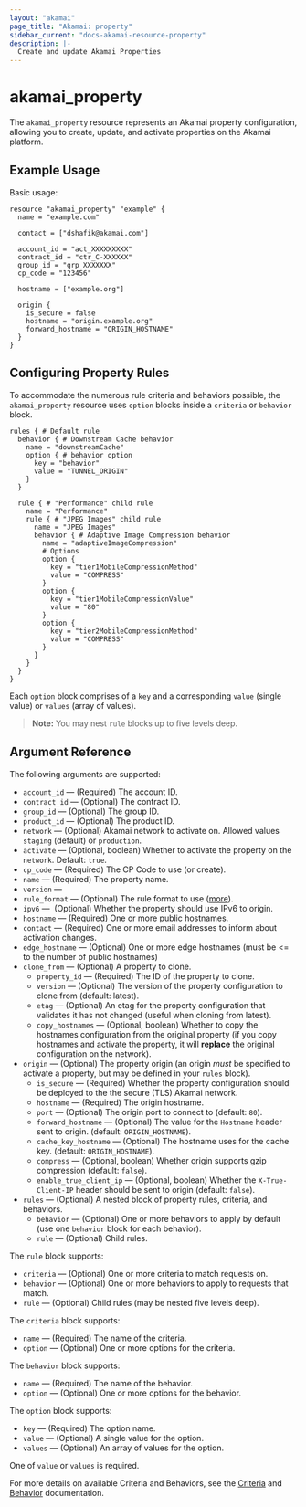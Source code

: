 ```yaml
---
layout: "akamai"
page_title: "Akamai: property"
sidebar_current: "docs-akamai-resource-property"
description: |-
  Create and update Akamai Properties
---
```


# akamai_property

The `akamai_property` resource represents an Akamai property configuration, allowing you to create,
update, and activate properties on the Akamai platform. 

## Example Usage

Basic usage:

```hcl
resource "akamai_property" "example" {
  name = "example.com"

  contact = ["dshafik@akamai.com"]

  account_id = "act_XXXXXXXXX"
  contract_id = "ctr_C-XXXXXX"
  group_id = "grp_XXXXXXX"
  cp_code = "123456"

  hostname = ["example.org"]

  origin {
    is_secure = false
    hostname = "origin.example.org"
    forward_hostname = "ORIGIN_HOSTNAME"
  }
}
```

## Configuring Property Rules

To accommodate the numerous rule criteria and behaviors possible, the `akamai_property` resource uses `option` blocks inside
a `criteria` or `behavior` block.

```hcl
rules { # Default rule
  behavior { # Downstream Cache behavior
    name = "downstreamCache"
    option { # behavior option
      key = "behavior"
      value = "TUNNEL_ORIGIN"
    }
  }

  rule { # "Performance" child rule
    name = "Performance"
    rule { # "JPEG Images" child rule 
      name = "JPEG Images"
      behavior { # Adaptive Image Compression behavior
        name = "adaptiveImageCompression"
        # Options
        option {
          key = "tier1MobileCompressionMethod"
          value = "COMPRESS"
        }
        option {
          key = "tier1MobileCompressionValue"
          value = "80"
        }
        option {
          key = "tier2MobileCompressionMethod"
          value = "COMPRESS"
        }
      }
    }
  }
}
``` 

Each `option` block comprises of a `key` and a corresponding `value` (single value) or `values` (array of values).

> **Note:** You may nest `rule` blocks up to five levels deep. 

## Argument Reference

The following arguments are supported:

* `account_id` — (Required) The account ID.
* `contract_id` — (Optional) The contract ID.
* `group_id` — (Optional) The group ID.
* `product_id` — (Optional) The product ID.
* `network` — (Optional) Akamai network to activate on. Allowed values `staging` (default) or `production`.
* `activate` — (Optional, boolean) Whether to activate the property on the `network`. Default: `true`. 
* `cp_code` — (Required) The CP Code to use (or create).
* `name` — (Required) The property name.
* `version` — 
* `rule_format` — (Optional) The rule format to use ([more](https://developer.akamai.com/api/luna/papi/overview.html#versioning)).
* `ipv6` —  (Optional) Whether the property should use IPv6 to origin.
* `hostname` — (Required) One or more public hostnames.
* `contact` — (Required) One or more email addresses to inform about activation changes.
* `edge_hostname` — (Optional) One or more edge hostnames (must be <= to the number of public hostnames)
* `clone_from` — (Optional) A property to clone.
  * `property_id` — (Required) The ID of the property to clone.
  * `version` — (Optional) The version of the property configuration to clone from (default: latest).
  * `etag` — (Optional) An etag for the property configuration that validates it has not changed (useful when cloning from latest).
  * `copy_hostnames` — (Optional, boolean) Whether to copy the hostnames configuration from the original property (if you copy hostnames and activate the property, it will **replace** the original configuration on the network).
* `origin` — (Optional) The property origin (an origin _must_ be specified to activate a property, but may be defined in your `rules` block).
  * `is_secure` — (Required) Whether the property configuration should be deployed to the the secure (TLS) Akamai network.
  * `hostname` — (Required) The origin hostname.
  * `port` — (Optional) The origin port to connect to (default: `80`).
  * `forward_hostname` — (Optional) The value for the `Hostname` header sent to origin. (default: `ORIGIN_HOSTNAME`).
  * `cache_key_hostname` — (Optional) The hostname uses for the cache key. (default: `ORIGIN_HOSTNAME`).
  * `compress` — (Optional, boolean) Whether origin supports gzip compression (default: `false`).
  * `enable_true_client_ip` — (Optional, boolean) Whether the `X-True-Client-IP` header should be sent to origin (default: `false`). 
* `rules` — (Optional) A nested block of property rules, criteria, and behaviors.
  * `behavior` — (Optional) One or more behaviors to apply by default (use one `behavior` block for each behavior).
  * `rule` — (Optional) Child rules.
  
  
The `rule` block supports:

* `criteria` — (Optional) One or more criteria to match requests on.
* `behavior` — (Optional) One or more behaviors to apply to requests that match.
* `rule` — (Optional) Child rules (may be nested five levels deep).

The `criteria` block supports:

* `name` — (Required) The name of the criteria.
* `option` — (Optional) One or more options for the criteria.
  
  
The `behavior` block supports:

* `name` — (Required) The name of the behavior.
* `option` — (Optional) One or more options for the behavior.
  
The `option` block supports:

* `key` — (Required) The option name.
* `value` — (Optional) A single value for the option.
* `values` — (Optional) An array of values for the option.

One of `value` or `values` is required.

For more details on available Criteria and Behaviors, see the [Criteria](https://developer.akamai.com/api/luna/papi/criteria.html) and
[Behavior](https://developer.akamai.com/api/luna/papi/behaviors.html) documentation. 
